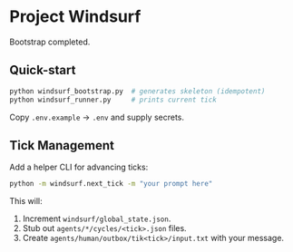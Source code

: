 # Project Windsurf

Bootstrap completed.

## Quick-start
```bash
python windsurf_bootstrap.py  # generates skeleton (idempotent)
python windsurf_runner.py     # prints current tick
```

Copy `.env.example` → `.env` and supply secrets.

## Tick Management

Add a helper CLI for advancing ticks:

```bash
python -m windsurf.next_tick -m "your prompt here"
```

This will:
1. Increment `windsurf/global_state.json`.
2. Stub out `agents/*/cycles/<tick>.json` files.
3. Create `agents/human/outbox/tik<tick>/input.txt` with your message.
